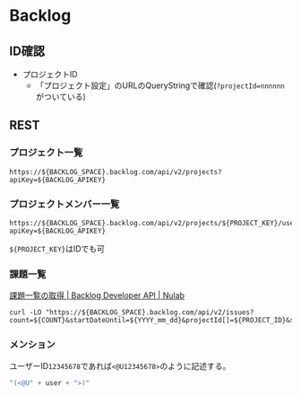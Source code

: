 # Backlog

## ID確認

- プロジェクトID
    - 「プロジェクト設定」のURLのQueryStringで確認(`?projectId=nnnnnn`がついている)

## REST

### プロジェクト一覧

```console
https://${BACKLOG_SPACE}.backlog.com/api/v2/projects?apiKey=${BACKLOG_APIKEY}
```

### プロジェクトメンバー一覧

```console
https://${BACKLOG_SPACE}.backlog.com/api/v2/projects/${PROJECT_KEY}/users?apiKey=${BACKLOG_APIKEY} 
```

`${PROJECT_KEY}`はIDでも可

### 課題一覧

[課題一覧の取得 | Backlog Developer API | Nulab](https://developer.nulab.com/ja/docs/backlog/api/2/get-issue-list/)

```console
curl -LO "https://${BACKLOG_SPACE}.backlog.com/api/v2/issues?count=${COUNT}&startDateUntil=${YYYY_mm_dd}&projectId[]=${PROJECT_ID}&statusId[]=1&statusId[]=2&apiKey=${BACKLOG_APIKEY}"
```

### メンション

ユーザーID`12345678`であれば`<@U12345678>`のように記述する。

```js
"(<@U" + user + ">)"
```
